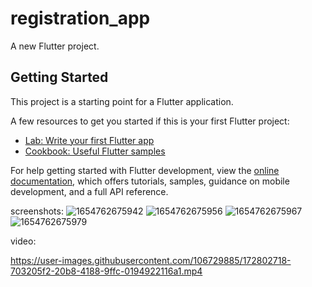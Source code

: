 # registration_app

A new Flutter project.

## Getting Started

This project is a starting point for a Flutter application.

A few resources to get you started if this is your first Flutter project:

- [Lab: Write your first Flutter app](https://docs.flutter.dev/get-started/codelab)
- [Cookbook: Useful Flutter samples](https://docs.flutter.dev/cookbook)

For help getting started with Flutter development, view the
[online documentation](https://docs.flutter.dev/), which offers tutorials,
samples, guidance on mobile development, and a full API reference.

screenshots:
![1654762675942](https://user-images.githubusercontent.com/106729885/172799980-d28165cb-2a6c-4714-b849-fa83a52ba368.jpg)
![1654762675956](https://user-images.githubusercontent.com/106729885/172800003-3ff233bf-d5f1-46c8-b1da-852b88a8cdaf.jpg)
![1654762675967](https://user-images.githubusercontent.com/106729885/172800012-da11a67a-d254-4e21-a288-e6aa8816f007.jpg)
![1654762675979](https://user-images.githubusercontent.com/106729885/172800019-7d8c31e7-8240-48fb-ab84-2116aea24b49.jpg)

video:

https://user-images.githubusercontent.com/106729885/172802718-703205f2-20b8-4188-9ffc-0194922116a1.mp4


